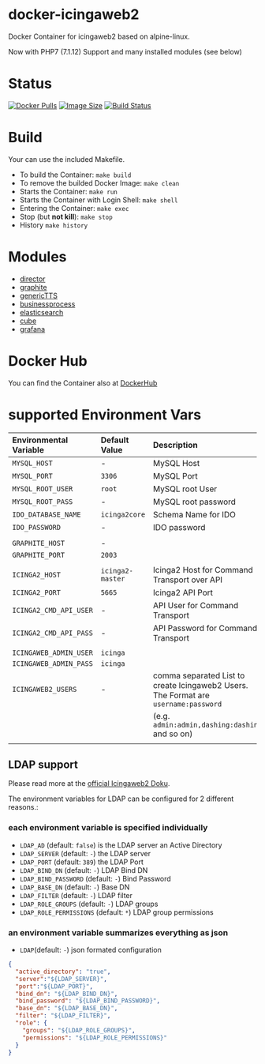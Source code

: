 docker-icingaweb2
=================

Docker Container for icingaweb2 based on alpine-linux.

Now with PHP7 (7.1.12) Support and many installed modules (see below)

# Status

[![Docker Pulls](https://img.shields.io/docker/pulls/bodsch/docker-icingaweb2.svg?branch=1708-33)][hub]
[![Image Size](https://images.microbadger.com/badges/image/bodsch/docker-icingaweb2.svg?branch=1708-33)][microbadger]
[![Build Status](https://travis-ci.org/bodsch/docker-icingaweb2.svg?branch=1708-33)][travis]

[hub]: https://hub.docker.com/r/bodsch/docker-icingaweb2/
[microbadger]: https://microbadger.com/images/bodsch/docker-icingaweb2
[travis]: https://travis-ci.org/bodsch/docker-icingaweb2


# Build

Your can use the included Makefile.

- To build the Container: `make build`
- To remove the builded Docker Image: `make clean`
- Starts the Container: `make run`
- Starts the Container with Login Shell: `make shell`
- Entering the Container: `make exec`
- Stop (but **not kill**): `make stop`
- History `make history`

# Modules

 - [director](https://github.com/Icinga/icingaweb2-module-director)
 - [graphite](https://github.com/Icinga/icingaweb2-module-graphite)
 - [genericTTS](https://github.com/Icinga/icingaweb2-module-generictts)
 - [businessprocess](https://github.com/Icinga/icingaweb2-module-businessprocess)
 - [elasticsearch](https://github.com/Icinga/icingaweb2-module-elasticsearch)
 - [cube](https://github.com/Icinga/icingaweb2-module-cube)
 - [grafana](https://github.com/Mikesch-mp/icingaweb2-module-grafana)


# Docker Hub

You can find the Container also at  [DockerHub](https://hub.docker.com/r/bodsch/docker-icingaweb2/)


# supported Environment Vars

| Environmental Variable             | Default Value        | Description                                                     |
| :--------------------------------- | :-------------       | :-----------                                                    |
| `MYSQL_HOST`                       | -                    | MySQL Host                                                      |
| `MYSQL_PORT`                       | `3306`               | MySQL Port                                                      |
| `MYSQL_ROOT_USER`                  | `root`               | MySQL root User                                                 |
| `MYSQL_ROOT_PASS`                  | -                    | MySQL root password                                             |
| `IDO_DATABASE_NAME`                | `icinga2core`        | Schema Name for IDO                                             |
| `IDO_PASSWORD`                     | -                    | IDO password                                                    |
|                                    |                      |                                                                 |
| `GRAPHITE_HOST`                    | -                    |                                                                 |
| `GRAPHITE_PORT`                    | `2003`               |                                                                 |
|                                    |                      |                                                                 |
| `ICINGA2_HOST`                     | `icinga2-master`     | Icinga2 Host for Command Transport over API                     |
| `ICINGA2_PORT`                     | `5665`               | Icinga2 API Port                                                |
| `ICINGA2_CMD_API_USER`             | -                    | API User for Command Transport                                  |
| `ICINGA2_CMD_API_PASS`             | -                    | API Password for Command Transport                              |
|                                    |                      |                                                                 |
| `ICINGAWEB_ADMIN_USER`             | `icinga`             |                                                                 |
| `ICINGAWEB_ADMIN_PASS`             | `icinga`             |                                                                 |
| `ICINGAWEB2_USERS`                 | -                    | comma separated List to create Icingaweb2 Users. The Format are `username:password` |
|                                    |                      | (e.g. `admin:admin,dashing:dashing` and so on)                  |
|                                    |                      |                                                                 |



## LDAP support

Please read more at the [official Icingaweb2 Doku](https://www.icinga.com/docs/icingaweb2/latest/doc/05-Authentication/#active-directory-or-ldap-authentication).

The environment variables for LDAP can be configured for 2 different reasons.:

### each environment variable is specified individually

- `LDAP_AD` (default: `false`) is the LDAP server an Active Directory
- `LDAP_SERVER` (default: `-`) the LDAP server
- `LDAP_PORT` (default:  `389`) the LDAP Port
- `LDAP_BIND_DN` (default:  `-`) LDAP Bind DN
- `LDAP_BIND_PASSWORD` (default:  `-`) Bind Password
- `LDAP_BASE_DN` (default:  `-`) Base DN
- `LDAP_FILTER` (default:  `-`) LDAP filter
- `LDAP_ROLE_GROUPS` (default:  `-`) LDAP groups
- `LDAP_ROLE_PERMISSIONS` (default:  `*`) LDAP group permissions

### an environment variable summarizes everything as json

- `LDAP`(default: `-`) json formated configuration

```json
{
  "active_directory": "true",
  "server":"${LDAP_SERVER}",
  "port":"${LDAP_PORT}",
  "bind_dn": "${LDAP_BIND_DN}",
  "bind_password": "${LDAP_BIND_PASSWORD}",
  "base_dn": "${LDAP_BASE_DN}",
  "filter": "${LDAP_FILTER}",
  "role": {
    "groups": "${LDAP_ROLE_GROUPS}",
    "permissions": "${LDAP_ROLE_PERMISSIONS}"
  }
}
```

